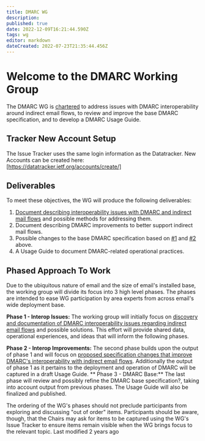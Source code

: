 ```yaml
---
title: DMARC WG
description: 
published: true
date: 2022-12-09T16:21:44.590Z
tags: wg
editor: markdown
dateCreated: 2022-07-23T21:35:44.456Z
---
```


# Welcome to the DMARC Working Group

The DMARC WG is [chartered](https://datatracker.ietf.org/wg/dmarc/charter/) to address issues with DMARC interoperability around indirect email flows, to review and improve the base DMARC specification, and to develop a DMARC Usage Guide.
## Tracker New Account Setup

The Issue Tracker uses the same login information as the Datatracker. New Accounts can be created here: [https://datatracker.ietf.org/accounts/create/]
## Deliverables

To meet these objectives, the WG will produce the following deliverables:

1. [Document describing interoperability issues with DMARC and indirect mail flows](/group/dmarc/MilestoneOneWiki) and possible methods for addressing them. 
2. Document describing DMARC improvements to better support indirect mail flows. 
3. Possible changes to the base DMARC specification based on [#1](https://trac.ietf.org/trac/dmarc/ticket/1) and [#2](https://trac.ietf.org/trac/dmarc/ticket/2) above. 
4. A Usage Guide to document DMARC-related operational practices. 

## Phased Approach To Work

Due to the ubiquitous nature of email and the size of email's installed base, the working group will divide its focus into 3 high level phases. The phases are intended to ease WG participation by area experts from across email's wide deployment base.

**Phase 1 - Interop Issues:** The working group will initially focus on [discovery and documentation of DMARC interoperability issues regarding indirect email flows](MilestoneOneWiki) and possible solutions. This effort will provide shared data, operational experiences, and ideas that will inform the following phases.

**Phase 2 - Interop Improvements:** The second phase builds upon the output of phase 1 and will focus on [proposed specification changes that improve DMARC's interoperability with indirect email flows](MilestoneTwoWiki). Additionally the output of phase 1 as it pertains to the deployment and operation of DMARC will be captured in a draft Usage Guide.
**
Phase 3 - DMARC Base:** The last phase will review and possibly refine the DMARC base specification?, taking into account output from previous phases. The Usage Guide will also be finalized and published.

The ordering of the WG's phases should not preclude participants from exploring and discussing "out of order" items. Participants should be aware, though, that the Chairs may ask for items to be captured using the WG's Issue Tracker to ensure items remain visible when the WG brings focus to the relevant topic.
Last modified 2 years ago
